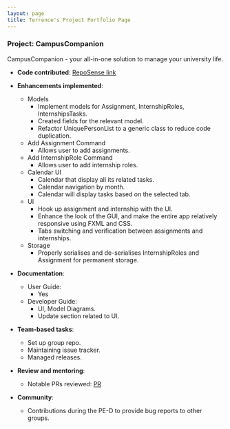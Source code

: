 ```yaml
---
layout: page
title: Terrence's Project Portfolio Page
---
```


### Project: CampusCompanion

CampusCompanion - your all-in-one solution to manage your university life.

* **Code contributed**: [RepoSense link](https://nus-cs2103-ay2324s1.github.io/tp-dashboard/?search=Badatprogrammiing&breakdown=true)

* **Enhancements implemented**:
    * Models
      * Implement models for Assignment, InternshipRoles, InternshipsTasks.
      * Created fields for the relevant model.
      * Refactor UniquePersonList to a generic class to reduce code duplication.
    * Add Assignment Command
      * Allows user to add assignments.
    * Add InternshipRole Command
      * Allows user to add internship roles.
    * Calendar UI
      * Calendar that display all its related tasks.
      * Calendar navigation by month.
      * Calendar will display tasks based on the selected tab.
    * UI
      * Hook up assignment and internship with the UI.
      * Enhance the look of the GUI, and make the entire app relatively responsive using FXML and CSS.
      * Tabs switching and verification between assignments and internships.
    * Storage
      * Properly serialises and de-serialises InternshipRoles and Assignment for permanent storage.

* **Documentation**:
    * User Guide:
        * Yes
    * Developer Guide:
        * UI, Model Diagrams.
        * Update section related to UI.

* **Team-based tasks**:
    * Set up group repo.
    * Maintaining issue tracker.
    * Managed releases.

* **Review and mentoring**:
    * Notable PRs reviewed: [PR](https://github.com/AY2324S1-CS2103T-T12-3/tp/pull/131)

* **Community**:
    * Contributions during the PE-D to provide bug reports to other groups.


